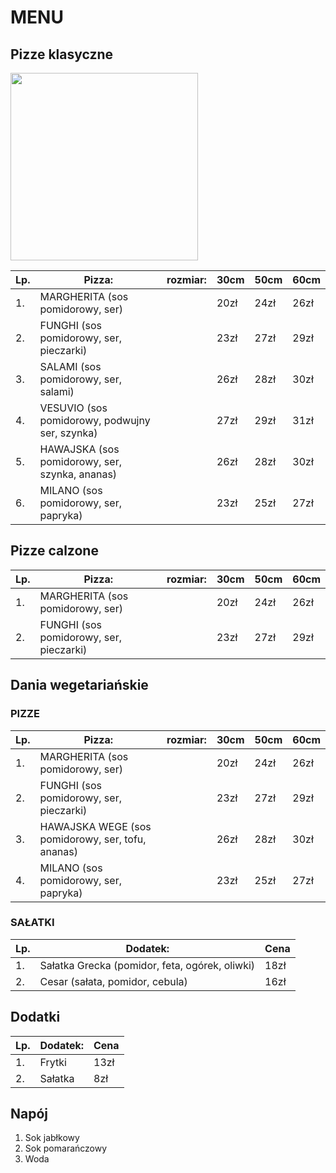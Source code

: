 # MENU

## Pizze klasyczne

<img src = "Pulpit/github/ciasto-na-pizze-nowe-1.jpg" width = 300>

|Lp.|Pizza: |rozmiar: | 30cm | 50cm | 60cm|
|---|----------------------------------|---|--|-|----------------|
|1. |MARGHERITA (sos pomidorowy, ser)|  | 20zł| 24zł | 26zł |
|2. |FUNGHI (sos pomidorowy, ser, pieczarki)| | 23zł| 27zł | 29zł |
|3. |SALAMI (sos pomidorowy, ser, salami) | | 26zł| 28zł | 30zł |
|4. |VESUVIO (sos pomidorowy, podwujny ser, szynka)| | 27zł| 29zł| 31zł |
|5. |HAWAJSKA (sos pomidorowy, ser, szynka, ananas)| | 26zł| 28zł | 30zł |
|6. |MILANO (sos pomidorowy, ser, papryka)| | 23zł| 25zł | 27zł |

## Pizze calzone
|Lp.|Pizza: |rozmiar: | 30cm | 50cm | 60cm|
|---|----------------------------------|---|--|-|----------------|
|1. |MARGHERITA (sos pomidorowy, ser)|  | 20zł| 24zł | 26zł |
|2. |FUNGHI (sos pomidorowy, ser, pieczarki)| | 23zł| 27zł | 29zł |


## Dania wegetariańskie
### PIZZE
|Lp.|Pizza: |rozmiar: | 30cm | 50cm | 60cm|
|---|----------------------------------|---|--|-|----------------|
|1. |MARGHERITA (sos pomidorowy, ser)|  | 20zł| 24zł | 26zł |
|2. |FUNGHI (sos pomidorowy, ser, pieczarki)| | 23zł| 27zł | 29zł |
|3. |HAWAJSKA WEGE (sos pomidorowy, ser, tofu, ananas)| | 26zł| 28zł | 30zł |
|4. |MILANO (sos pomidorowy, ser, papryka)| | 23zł| 25zł | 27zł |

### SAŁATKI 
|Lp.|Dodatek:| Cena |
|---|--------|------|
|1. |Sałatka Grecka (pomidor, feta, ogórek, oliwki) | 18zł |
|2. |Cesar (sałata, pomidor, cebula)| 16zł |

## Dodatki
|Lp.|Dodatek:| Cena |
|---|--------|------|
|1. |Frytki| 13zł |
|2. |Sałatka| 8zł|


## Napój
1. Sok jabłkowy
2. Sok pomarańczowy
3. Woda
